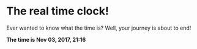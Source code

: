 # The real time clock!

Ever wanted to know what the time is? Well, your journey is about to end!

**The time is Nov 03, 2017, 21:16**